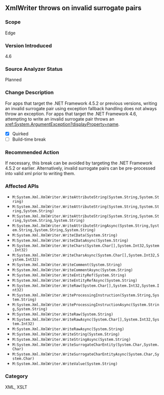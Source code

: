 ## XmlWriter throws on invalid surrogate pairs

### Scope
Edge

### Version Introduced
4.6

### Source Analyzer Status
Planned

### Change Description

For apps that target the .NET Framework 4.5.2 or previous versions, writing an
invalid surrogate pair using exception fallback handling does not always throw
an exception. For apps that target the .NET Framework 4.6, attempting to write
an invalid surrogate pair throws an
<xref:System.ArgumentException?displayProperty=name>.

- [x] Quirked
- [ ] Build-time break

### Recommended Action

If necessary, this break can be avoided by targeting the .NET Framework 4.5.2 or
earlier. Alternatively, invalid surrogate pairs can be pre-processed into valid
xml prior to writing them.

### Affected APIs
* `M:System.Xml.XmlWriter.WriteAttributeString(System.String,System.String)`
* `M:System.Xml.XmlWriter.WriteAttributeString(System.String,System.String,System.String)`
* `M:System.Xml.XmlWriter.WriteAttributeString(System.String,System.String,System.String,System.String)`
* `M:System.Xml.XmlWriter.WriteAttributeStringAsync(System.String,System.String,System.String,System.String)`
* `M:System.Xml.XmlWriter.WriteCData(System.String)`
* `M:System.Xml.XmlWriter.WriteCDataAsync(System.String)`
* `M:System.Xml.XmlWriter.WriteChars(System.Char[],System.Int32,System.Int32)`
* `M:System.Xml.XmlWriter.WriteCharsAsync(System.Char[],System.Int32,System.Int32)`
* `M:System.Xml.XmlWriter.WriteComment(System.String)`
* `M:System.Xml.XmlWriter.WriteCommentAsync(System.String)`
* `M:System.Xml.XmlWriter.WriteEntityRef(System.String)`
* `M:System.Xml.XmlWriter.WriteEntityRefAsync(System.String)`
* `M:System.Xml.XmlWriter.WriteRaw(System.Char[],System.Int32,System.Int32)`
* `M:System.Xml.XmlWriter.WriteProcessingInstruction(System.String,System.String)`
* `M:System.Xml.XmlWriter.WriteProcessingInstructionAsync(System.String,System.String)`
* `M:System.Xml.XmlWriter.WriteRaw(System.String)`
* `M:System.Xml.XmlWriter.WriteRawAsync(System.Char[],System.Int32,System.Int32)`
* `M:System.Xml.XmlWriter.WriteRawAsync(System.String)`
* `M:System.Xml.XmlWriter.WriteString(System.String)`
* `M:System.Xml.XmlWriter.WriteStringAsync(System.String)`
* `M:System.Xml.XmlWriter.WriteSurrogateCharEntity(System.Char,System.Char)`
* `M:System.Xml.XmlWriter.WriteSurrogateCharEntityAsync(System.Char,System.Char)`
* `M:System.Xml.XmlWriter.WriteValue(System.String)`

### Category
XML, XSLT

<!--
    ### Notes
    Analyzer wouldn't add much over ApiPort, but we could do basic parameter analysis
    Single-diagnostic compilation action analyzer?? Depends on how likely it is we think we could usefully analyze arguments to these methods (and whether they contained invalid surrogate pairs)
-->

<!-- breaking change id: 81 -->
